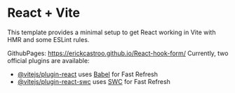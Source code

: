 # React + Vite

This template provides a minimal setup to get React working in Vite with HMR and some ESLint rules.

GithubPages: https://erickcastroo.github.io/React-hook-form/
Currently, two official plugins are available:

- [@vitejs/plugin-react](https://github.com/vitejs/vite-plugin-react/blob/main/packages/plugin-react/README.md) uses [Babel](https://babeljs.io/) for Fast Refresh
- [@vitejs/plugin-react-swc](https://github.com/vitejs/vite-plugin-react-swc) uses [SWC](https://swc.rs/) for Fast Refresh
